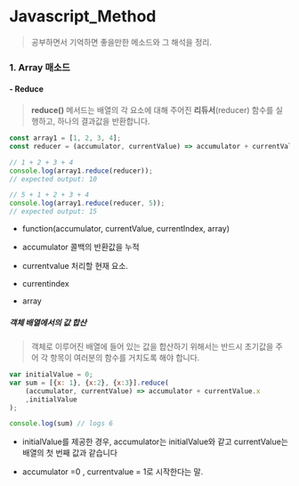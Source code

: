 # Javascript_Method

> 공부하면서 기억하면 좋을만한 메소드와 그 해석을 정리.



### 1. Array 매소드 

#### - Reduce 

> **reduce()** 메서드는 배열의 각 요소에 대해 주어진 **리듀서**(reducer) 함수를 실행하고, 하나의 결과값을 반환합니다.

 

```javascript
const array1 = [1, 2, 3, 4];
const reducer = (accumulator, currentValue) => accumulator + currentValue;

// 1 + 2 + 3 + 4
console.log(array1.reduce(reducer));
// expected output: 10

// 5 + 1 + 2 + 3 + 4
console.log(array1.reduce(reducer, 5));
// expected output: 15
```

- function(accumulator, currentValue, currentIndex, array)

- accumulator 콜백의 반환값을 누적

- currentvalue 처리할 현재 요소.

- currentindex

- array

 

##### 객체 배열에서의 값 합산

> 객체로 이루어진 배열에 들어 있는 값을 합산하기 위해서는 반드시 초기값을 주어 각 항목이 여러분의 함수를 거치도록 해야 합니다.

 

```javascript
var initialValue = 0;
var sum = [{x: 1}, {x:2}, {x:3}].reduce(
    (accumulator, currentValue) => accumulator + currentValue.x
    ,initialValue
);

console.log(sum) // logs 6
```

- initialValue를 제공한 경우, accumulator는 initialValue와 같고 currentValue는 배열의 첫 번째 값과 같습니다

- accumulator =0 , currentvalue = 1로 시작한다는 말.